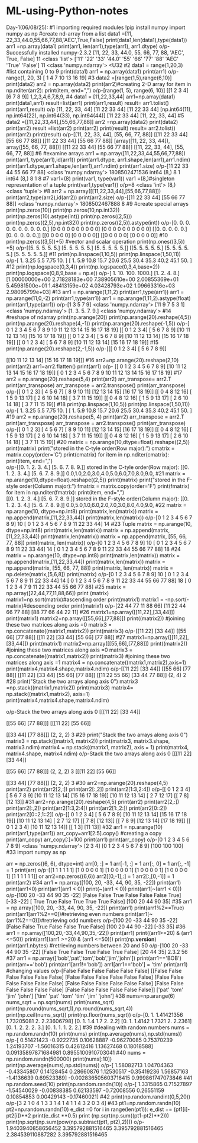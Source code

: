 # ML-using-Python-notes
Day-1(06/08/25):
#1 importing required modules
!pip install numpy
import numpy as np
#create nd-array from a list
data1 =[11, 22,33,44.0,55,66,77,88,'AEC',True,False]
print(data1,len(data1),type(data1))
arr1 =np.array(data1)
print(arr1, len(arr1),type(arr1), arr1.dtype)
o/p-Successfully installed numpy-2.3.2
[11, 22, 33, 44.0, 55, 66, 77, 88, 'AEC', True, False] 11 <class 'list'>
['11' '22' '33' '44.0' '55' '66' '77' '88' 'AEC' 'True' 'False'] 11 <class 'numpy.ndarray'> <U32
#2
data1 = range(1,20,3) #list containing 0 to 9
print(data1)
arr1 = np.array(data1)
print(arr1)
o/p-range(1, 20, 3)
[ 1  4  7 10 13 16 19]
#3
data2 =[range(1,5),range(6,10)]
print(data2)
arr2 = np.array(data2)
print(arr2)#creating 2-D array
for item in np.nditer(arr2):
    print(item, end=",")
o/p-[range(1, 5), range(6, 10)]
[[1 2 3 4]
 [6 7 8 9]]
1,2,3,4,6,7,8,9,
#4
data1 = [11,22,33,44]
arr1=np.array(data1)
print(data1,arr1)
result=list(arr1)
print(arr1,result)
result= arr1.tolist()
print(arr1,result)
o/p
[11, 22, 33, 44] [11 22 33 44]
[11 22 33 44] [np.int64(11), np.int64(22), np.int64(33), np.int64(44)]
[11 22 33 44] [11, 22, 33, 44]
#5
data2 =[[11,22,33,44],[55,66,77,88]]
arr2 =np.array(data2)
print(data2)
print(arr2)
result =list(arr2)
print(arr2)
print(result)
result= arr2.tolist()
print(arr2)
print(result)
o/p-[[11, 22, 33, 44], [55, 66, 77, 88]]
[[11 22 33 44]
 [55 66 77 88]]
[[11 22 33 44]
 [55 66 77 88]]
[array([11, 22, 33, 44]), array([55, 66, 77, 88])]
[[11 22 33 44]
 [55 66 77 88]]
[[11, 22, 33, 44], [55, 66, 77, 88]]
#6
#examine arrays
arr1 = np.array([11,22,33,44,55,66,77,88])
print(arr1, type(arr1),id(arr1))
print(arr1.dtype, arr1.shape,len(arr1),arr1.ndim)
print(arr1.dtype,arr1.shape,len(arr1),arr1.ndim)
print(arr1.size)
o/p-[11 22 33 44 55 66 77 88] <class 'numpy.ndarray'> 1808502471536
int64 (8,) 8 1
int64 (8,) 8 1
8
#7
var1=(8)
print(var1, type(var1))
var1 =(8,)#singleton representation of a tuple
print(var1,type(var1))
o/p=8 <class 'int'>
(8,) <class 'tuple'>
#8
arr2 = np.array([[11,22,33,44],[55,66,77,88]])
print(arr2,type(arr2),id(arr2))
print(arr2.size)
o/p-[[11 22 33 44]
 [55 66 77 88]] <class 'numpy.ndarray'> 1808502467888
8
#9
#create special arrays
print(np.zeros(10))
print(np.zeros(10,np.int32))
print(np.zeros(10).astype(int))
print(np.zeros((2,5)))
print(np.zeros((2,5),np.int32))
print(np.zeros((2,5)).astype(int))
o/p-[0. 0. 0. 0. 0. 0. 0. 0. 0. 0.]
[0 0 0 0 0 0 0 0 0 0]
[0 0 0 0 0 0 0 0 0 0]
[[0. 0. 0. 0. 0.]
 [0. 0. 0. 0. 0.]]
[[0 0 0 0 0]
 [0 0 0 0 0]]
[[0 0 0 0 0]
 [0 0 0 0 0]]
 #10
 print(np.zeros((3,5))+5) #vector and scalar operation
print(np.ones((3,5)) *5)
o/p-[[5. 5. 5. 5. 5.]
 [5. 5. 5. 5. 5.]
 [5. 5. 5. 5. 5.]]
[[5. 5. 5. 5. 5.]
 [5. 5. 5. 5. 5.]
 [5. 5. 5. 5. 5.]]
 #11
print(np.linspace(1,10,5))
print(np.linspace(1,50,11))
o/p-[ 1.    3.25  5.5   7.75 10.  ]
[ 1.   5.9 10.8 15.7 20.6 25.5 30.4 35.3 40.2 45.1 50. ]
#12
print(np.logspace(0,3,4))
print(np.logspace(0,3,4,base=2))
print(np.logspace(0,8,9,base = np.e))
o/p-[   1.   10.  100. 1000.]
[1. 2. 4. 8.]
[1.00000000e+00 2.71828183e+00 7.38905610e+00 2.00855369e+01
 5.45981500e+01 1.48413159e+02 4.03428793e+02 1.09663316e+03
 2.98095799e+03]
 #13
 arr1 = np.arange(1,11,2)
print(arr1,type(arr1))
arr1 = np.arange(11,0,-2)
print(arr1,type(arr1))
arr1 = np.arange(1,11,2).astype(float)
print(arr1,type(arr1))
o/p-[1 3 5 7 9] <class 'numpy.ndarray'>
[11  9  7  5  3  1] <class 'numpy.ndarray'>
[1. 3. 5. 7. 9.] <class 'numpy.ndarray'>
#14
#reshape of ndarray
print(np.arange(20))
print(np.arange(20).reshape(4,5))
print(np.arange(20).reshape(4,-1))
print(np.arange(20).reshape(-1,5))
o/p-[ 0  1  2  3  4  5  6  7  8  9 10 11 12 13 14 15 16 17 18 19]
[[ 0  1  2  3  4]
 [ 5  6  7  8  9]
 [10 11 12 13 14]
 [15 16 17 18 19]]
[[ 0  1  2  3  4]
 [ 5  6  7  8  9]
 [10 11 12 13 14]
 [15 16 17 18 19]]
[[ 0  1  2  3  4]
 [ 5  6  7  8  9]
 [10 11 12 13 14]
 [15 16 17 18 19]]
 #15
 print(np.arange(20).reshape(2,-1,5))
 o/p-[[[ 0  1  2  3  4]
  [ 5  6  7  8  9]]

 [[10 11 12 13 14]
  [15 16 17 18 19]]]
  #16
  arr2=np.arange(20).reshape(2,10)
print(arr2)
arr1=arr2.flatten()
print(arr1)
o/p-
[[ 0  1  2  3  4  5  6  7  8  9]
 [10 11 12 13 14 15 16 17 18 19]]
[ 0  1  2  3  4  5  6  7  8  9 10 11 12 13 14 15 16 17 18 19]
#17
arr2 = np.arange(20).reshape(5,4)
print(arr2)
arr_transpose= arr2.T
print(arr_transpose)
arr_transpose = arr2.transpose()
print(arr_transpose)
o/p-[[ 0  1  2  3]
 [ 4  5  6  7]
 [ 8  9 10 11]
 [12 13 14 15]
 [16 17 18 19]]
[[ 0  4  8 12 16]
 [ 1  5  9 13 17]
 [ 2  6 10 14 18]
 [ 3  7 11 15 19]]
[[ 0  4  8 12 16]
 [ 1  5  9 13 17]
 [ 2  6 10 14 18]
 [ 3  7 11 15 19]]
 #18
print(np.linspace(1,10,5))
print(np.linspace(1,50,11))
o/p-[ 1.    3.25  5.5   7.75 10.  ]
[ 1.   5.9 10.8 15.7 20.6 25.5 30.4 35.3 40.2 45.1 50. ]
#19
arr2 = np.arange(20).reshape(5, 4)
print(arr2)
arr_transpose = arr2.T
print(arr_transpose)
arr_transpose = arr2.transpose()
print(arr_transpose)
o/p-[[ 0  1  2  3]
 [ 4  5  6  7]
 [ 8  9 10 11]
 [12 13 14 15]
 [16 17 18 19]]
[[ 0  4  8 12 16]
 [ 1  5  9 13 17]
 [ 2  6 10 14 18]
 [ 3  7 11 15 19]]
[[ 0  4  8 12 16]
 [ 1  5  9 13 17]
 [ 2  6 10 14 18]
 [ 3  7 11 15 19]]
 #20
 matrix = np.arange(10,dtype=float).reshape((2,5))
print(matrix)
print("stored in the C-tyle order(Row major):")
cmatrix = matrix.copy(order='C')
print(cmatrix)
for item in np.nditer(cmatrix):
    print(item, end=",")    
o/p-[[0. 1. 2. 3. 4.]
 [5. 6. 7. 8. 9.]]
stored in the C-tyle order(Row major):
[[0. 1. 2. 3. 4.]
 [5. 6. 7. 8. 9.]]
0.0,1.0,2.0,3.0,4.0,5.0,6.0,7.0,8.0,9.0,
#21
matrix = np.arange(10,dtype=float).reshape((2,5))
print(matrix)
print("stored in the F-style order(Column major):")
fmatrix = matrix.copy(order='F')
print(fmatrix)
for item in np.nditer(fmatrix):
    print(item, end=",")    
[[0. 1. 2. 3. 4.]
 [5. 6. 7. 8. 9.]]
stored in the F-style order(Column major):
[[0. 1. 2. 3. 4.]
 [5. 6. 7. 8. 9.]]
0.0,5.0,1.0,6.0,2.0,7.0,3.0,8.0,4.0,9.0,
#22
matrix = np.arange(10, dtype=np.int8)
print(matrix,len(matrix))
matrix = np.append(matrix,[11,22,33,44])
print(matrix,len(matrix))
o/p-[0 1 2 3 4 5 6 7 8 9] 10
[ 0  1  2  3  4  5  6  7  8  9 11 22 33 44] 14
#23 Tuple
matrix = np.arange(10, dtype=np.int8)
print(matrix,len(matrix))
matrix = np.append(matrix,[11,22,33,44])
print(matrix,len(matrix))
matrix = np.append(matrix, [55, 66, 77, 88])
print(matrix, len(matrix))
o/p-[0 1 2 3 4 5 6 7 8 9] 10
[ 0  1  2  3  4  5  6  7  8  9 11 22 33 44] 14
[ 0  1  2  3  4  5  6  7  8  9 11 22 33 44 55 66 77 88] 18
#24
matrix = np.arange(10, dtype=np.int8)
print(matrix,len(matrix))
matrix = np.append(matrix,[11,22,33,44])
print(matrix,len(matrix))
matrix = np.append(matrix, [55, 66, 77, 88])
print(matrix, len(matrix))
matrix = np.delete(matrix,[5,6,8])
print(matrix)
o/p-[0 1 2 3 4 5 6 7 8 9] 10
[ 0  1  2  3  4  5  6  7  8  9 11 22 33 44] 14
[ 0  1  2  3  4  5  6  7  8  9 11 22 33 44 55 66 77 88] 18
[ 0  1  2  3  4  7  9 11 22 33 44 55 66 77 88]
#25
matrix = np.array([22,44,77,11,88,66])
print (matrix)
matrix1=np.sort(matrix)#ascending order
print(matrix1)
matrix1 = -np.sort(-matrix)#descending order
print(matrix1)
o/p-[22 44 77 11 88 66]
[11 22 44 66 77 88]
[88 77 66 44 22 11]
#26
matrix1=np.array([[11,22],[33,44]])
print(matrix1)
matrix2=np.array([[55,66],[77,88]])
print((matrix2))
#joining these two matrices along axis =0
matrix3 = np.concatenate((matrix1,matrix2))
print(matrix3)
o/p-[[11 22]
 [33 44]]
[[55 66]
 [77 88]]
[[11 22]
 [33 44]
 [55 66]
 [77 88]]
 #27
 matrix1=np.array([[11,22],[33,44]])
print(matrix1)
matrix2=np.array([[55,66],[77,88]])
print((matrix2))
#joining these two matrices along axis =0
matrix3 = np.concatenate((matrix1,matrix2))
print(matrix3)
#joining these two matrices along axis =1
matrix4 = np.concatenate((matrix1,matrix2),axis=1)
print(matrix4,matrix4.shape,matrix4.ndim)
o/p-[[11 22]
 [33 44]]
[[55 66]
 [77 88]]
[[11 22]
 [33 44]
 [55 66]
 [77 88]]
[[11 22 55 66]
 [33 44 77 88]] (2, 4) 2
 #28
 print("Stack the two arrays along axis 0")
matrix3 =np.stack((matrix1,matrix2))
print(matrix3)
matrix4= np.stack((matrix1,matrix2), axis=1)
print(matrix4,matrix4.shape,matrix4.ndim)

o/p-Stack the two arrays along axis 0
[[[11 22]
  [33 44]]

 [[55 66]
  [77 88]]]
[[[11 22]
  [55 66]]

 [[33 44]
  [77 88]]] (2, 2, 2) 3
#29
print("Stack the two arrays along axis 0")
matrix3 = np.stack((matrix1, matrix2))
print(matrix3, matrix3.shape, matrix3.ndim)
matrix4 = np.stack((matrix1, matrix2), axis = 1)
print(matrix4, matrix4.shape, matrix4.ndim)
o/p-Stack the two arrays along axis 0
[[[11 22]
  [33 44]]

 [[55 66]
  [77 88]]] (2, 2, 2) 3
[[[11 22]
  [55 66]]

 [[33 44]
  [77 88]]] (2, 2, 2) 3
  #30
  arr2=np.arange(20).reshape(4,5)
print(arr2)
print(arr2[2,:])
print(arr2[:,2])
print(arr2[1:3,2:4])
o/p-[[ 0  1  2  3  4]
 [ 5  6  7  8  9]
 [10 11 12 13 14]
 [15 16 17 18 19]]
[10 11 12 13 14]
[ 2  7 12 17]
[[ 7  8]
 [12 13]]
 #31
arr2=np.arange(20).reshape(4,5)
print(arr2)
print(arr2[2,:])
print(arr2[:,2])
print(arr2[1:3,2:4])
print(arr2[1:,2:])
print(arr2[0::2])
print(arr2[0::2,1::2])
o/p-[[ 0  1  2  3  4]
 [ 5  6  7  8  9]
 [10 11 12 13 14]
 [15 16 17 18 19]]
[10 11 12 13 14]
[ 2  7 12 17]
[[ 7  8]
 [12 13]]
[[ 7  8  9]
 [12 13 14]
 [17 18 19]]
[[ 0  1  2  3  4]
 [10 11 12 13 14]]
[[ 1  3]
 [11 13]]
 #32
 arr1 = np.arange(10)
print(arr1,type(arr1))
arr_copy=arr1[2:5].copy() #creating a copy
print(arr_copy)
arr_copy[:]=100
print(arr1)
print(arr_copy)
o/p-[0 1 2 3 4 5 6 7 8 9] <class 'numpy.ndarray'>
[2 3 4]
[0 1 2 3 4 5 6 7 8 9]
[100 100 100] 
#33
import numpy as np

arr = np.zeros((6, 6), dtype=int)
arr[0, :] = 1
arr[-1, :] = 1
arr[:, 0] = 1
arr[:, -1] = 1
print(arr)
o/p-[[1 1 1 1 1 1]
 [1 0 0 0 0 1]
 [1 0 0 0 0 1]
 [1 0 0 0 0 1]
 [1 0 0 0 0 1]
 [1 1 1 1 1 1]]
 or
 arr2=np.zeros((6,6))
arr2[[0,-1],:] = 1
arr2[:,[0,-1]] = 1
print(arr2)
 #34
arr1 = np.array([100, 20, -33, 44, 90, 35, -22])
print(arr1)
print(arr1<0)
print(arr1[arr1 < 0])
print(~(arr1 < 0))
print(arr1[~(arr1 < 0)])
o/p-[100  20 -33  44  90  35 -22]
[False False  True False False False  True]
[-33 -22]
[ True  True False  True  True  True False]
[100  20  44  90  35]
#35
arr1 = np.array([100, 20, -33, 44, 90, 35, -22])
print(arr1)
print(arr1%2==True)
print(arr1[arr1%2==0])#retrieving even numbers
print(arr1[~(arr1%2==0)])#retrieving odd numbers
o/p-[100  20 -33  44  90  35 -22]
[False False  True False False  True False]
[100  20  44  90 -22]
[-33  35]
#36
arr1 = np.array([100,20,-33,44,90,35,-22])
print(arr1)
print((arr1>=20) & (arr1 <=50))
print(arr1[(arr1 >=20) & (arr1 <=50)])
print(np.__version__)
print(arr1.nbytes) #retrieving numbers between 20 and 50
o/p-[100  20 -33  44  90  35 -22]
[False  True False  True False  True False]
[20 44 35]
2.3.2
56
#37
arr1 = np.array(['bob','pat','tom','bob','jim','john'])
print(arr1=='BOB')
print(arr=='bob')
print(arr1[arr1!='bob'])
arr1[arr1=='bob'] = 'tim'
print(arr1) #changing values
o/p-[False False False False False False]
[[False False False False False False]
 [False False False False False False]
 [False False False False False False]
 [False False False False False False]
 [False False False False False False]
 [False False False False False False]]
['pat' 'tom' 'jim' 'john']
['tim' 'pat' 'tom' 'tim' 'jim' 'john']
#38
nums=np.arange(6)
nums_sqrt = np.sqrt(nums)
print(nums_sqrt)
print(np.round(nums_sqrt,1),np.round(nums_sqrt,4))
print(np.ceil(nums_sqrt))
print(np.floor(nums_sqrt))
o/p-[0.         1.         1.41421356 1.73205081 2.         2.23606798]
[0.  1.  1.4 1.7 2.  2.2] [0.     1.     1.4142 1.7321 2.     2.2361]
[0. 1. 2. 2. 2. 3.]
[0. 1. 1. 1. 2. 2.]
#39
#dealing with random numbers
nums = np.random.randn(10)
print(nums)
print(np.average(nums),np.std(nums))
o/p-[ 0.51421423 -0.9222735   0.10628887 -0.96270085  0.75370239  1.24193707
 -1.56016315  0.42612416  1.13627468  0.18018588]
0.09135897871684981 0.8955100910703041
#40
nums = np.random.randn(500000)
print(nums[:10])
print(np.average(nums),np.std(nums))
o/p-[ 1.58082713  1.04704363 -0.43345807  0.14128454  0.28660876  1.12530517
 -0.35419236  1.56857163 -1.4136639   0.69523389]
-0.002836505603716415 0.999861747073846 
#41
np.random.seed(10)
print(np.random.randn(10))
o/p-[ 1.3315865   0.71527897 -1.54540029 -0.00838385  0.62133597 -0.72008556
  0.26551159  0.10854853  0.00429143 -0.17460021]
  #42
  print(np.random.randint(0,5,20))
  o/p-[3 2 1 0 4 1 3 3 1 4 1 4 1 1 4 3 2 0 3 4]
  #43
  pt1=np.random.randn(10)
pt2=np.random.randn(10)
e_dist =0
for i in range(len(pt1)):
    e_dist += (pt1[i]-pt2[i])**2
    print(e_dist **0.5)
    print (np.sqrt(np.sum((pt1-pt2)**2)))
    print(np.sqrt(np.sum(pow(np.subtract(pt1, pt2),2))))
o/p-1.9403940858656452
3.395792881516465
3.395792881516465
2.384539110887282
3.395792881516465































 













































